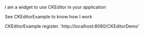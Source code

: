 I am a widget to use CKEditor in your application 

See CKEditorExample to know how I work

CKEditorExample register.
'http://localhost:8080/CKEditorDemo'